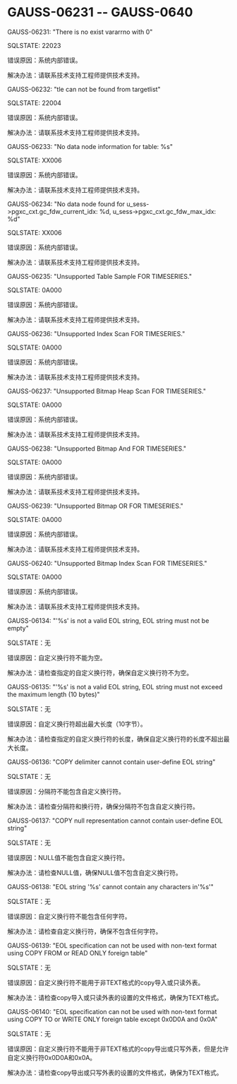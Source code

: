 # GAUSS-06231 -- GAUSS-0640

GAUSS-06231: "There is no exist vararrno with 0"

SQLSTATE: 22023

错误原因：系统内部错误。

解决办法：请联系技术支持工程师提供技术支持。

GAUSS-06232: "tle can not be found from targetlist"

SQLSTATE: 22004

错误原因：系统内部错误。

解决办法：请联系技术支持工程师提供技术支持。

GAUSS-06233: "No data node information for table: %s"

SQLSTATE: XX006

错误原因：系统内部错误。

解决办法：请联系技术支持工程师提供技术支持。

GAUSS-06234: "No data node found for u\_sess-\>pgxc\_cxt.gc\_fdw\_current\_idx: %d, u\_sess-\>pgxc\_cxt.gc\_fdw\_max\_idx: %d"

SQLSTATE: XX006

错误原因：系统内部错误。

解决办法：请联系技术支持工程师提供技术支持。

GAUSS-06235: "Unsupported Table Sample FOR TIMESERIES."

SQLSTATE: 0A000

错误原因：系统内部错误。

解决办法：请联系技术支持工程师提供技术支持。

GAUSS-06236: "Unsupported Index Scan FOR TIMESERIES."

SQLSTATE: 0A000

错误原因：系统内部错误。

解决办法：请联系技术支持工程师提供技术支持。

GAUSS-06237: "Unsupported Bitmap Heap Scan FOR TIMESERIES."

SQLSTATE: 0A000

错误原因：系统内部错误。

解决办法：请联系技术支持工程师提供技术支持。

GAUSS-06238: "Unsupported Bitmap And FOR TIMESERIES."

SQLSTATE: 0A000

错误原因：系统内部错误。

解决办法：请联系技术支持工程师提供技术支持。

GAUSS-06239: "Unsupported Bitmap OR FOR TIMESERIES."

SQLSTATE: 0A000

错误原因：系统内部错误。

解决办法：请联系技术支持工程师提供技术支持。

GAUSS-06240: "Unsupported Bitmap Index Scan FOR TIMESERIES."

SQLSTATE: 0A000

错误原因：系统内部错误。

解决办法：请联系技术支持工程师提供技术支持。

GAUSS-06134: "'%s' is not a valid EOL string, EOL string must not be empty"

SQLSTATE：无

错误原因：自定义换行符不能为空。

解决办法：请检查指定的自定义换行符，确保自定义换行符不为空。

GAUSS-06135: "'%s' is not a valid EOL string, EOL string must not exceed the maximum length \(10 bytes\)"

SQLSTATE：无

错误原因：自定义换行符超出最大长度（10字节）。

解决办法：请检查指定的自定义换行符的长度，确保自定义换行符的长度不超出最大长度。

GAUSS-06136: "COPY delimiter cannot contain user-define EOL string"

SQLSTATE：无

错误原因：分隔符不能包含自定义换行符。

解决办法：请检查分隔符和换行符，确保分隔符不包含自定义换行符。

GAUSS-06137: "COPY null representation cannot contain user-define EOL string"

SQLSTATE：无

错误原因：NULL值不能包含自定义换行符。

解决办法：请检查NULL值，确保NULL值不包含自定义换行符。

GAUSS-06138: "EOL string '%s' cannot contain any characters in'%s'"

SQLSTATE：无

错误原因：自定义换行符不能包含任何字符。

解决办法：请检查自定义换行符，确保不包含任何字符。

GAUSS-06139: "EOL specification can not be used with non-text format using COPY FROM or READ ONLY foreign table"

SQLSTATE：无

错误原因：自定义换行符不能用于非TEXT格式的copy导入或只读外表。

解决办法：请检查copy导入或只读外表的设置的文件格式，确保为TEXT格式。

GAUSS-06140: "EOL specification can not be used with non-text format using COPY TO or WRITE ONLY foreign table except 0x0D0A and 0x0A"

SQLSTATE：无

错误原因：自定义换行符不能用于非TEXT格式的copy导出或只写外表，但是允许自定义换行符0x0D0A和0x0A。

解决办法：请检查copy导出或只写外表的设置的文件格式，确保为TEXT格式。

